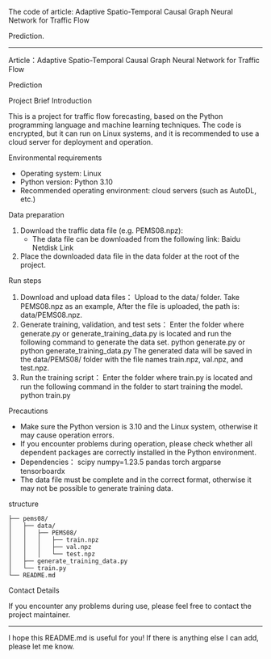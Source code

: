 The code of article: Adaptive Spatio-Temporal Causal Graph Neural Network for Traffic Flow

 Prediction.

---

Article：Adaptive Spatio-Temporal Causal Graph Neural Network for Traffic Flow

 Prediction

Project Brief Introduction

This is a project for traffic flow forecasting, based on the Python programming language and machine learning techniques. The code is encrypted, but it can run on Linux systems, and it is recommended to use a cloud server for deployment and operation.

Environmental requirements

- Operating system: Linux
- Python version: Python 3.10
- Recommended operating environment: cloud servers (such as AutoDL, etc.)

Data preparation

1. Download the traffic data file (e.g. PEMS08.npz):
   - The data file can be downloaded from the following link: Baidu Netdisk Link
2. Place the downloaded data file in the data folder at the root of the project.

Run steps

1. Download and upload data files：
   Upload to the data/ folder. Take PEMS08.npz as an example, After the file is uploaded, the path is: data/PEMS08.npz.
2. Generate training, validation, and test sets：
   Enter the folder where generate.py or generate_training_data.py is located and run the following command to generate the data set.
       python generate.py or python generate_training_data.py
   The generated data will be saved in the data/PEMS08/ folder with the file names train.npz, val.npz, and test.npz.
3. Run the training script：
   Enter the folder where train.py is located and run the following command in the folder to start training the model.
       python train.py

Precautions

- Make sure the Python version is 3.10 and the Linux system, otherwise it may cause operation errors.
- If you encounter problems during operation, please check whether all dependent packages are correctly installed in the Python environment.
- Dependencies：
                  scipy
                  numpy=1.23.5
                  pandas
                  torch
                  argparse
                  tensorboardx
- The data file must be complete and in the correct format, otherwise it may not be possible to generate training data.

structure

    ├── pems08/
    │   ├── data/
    │   │   ├── PEMS08/
    │   │   │   ├── train.npz
    │   │   │   ├── val.npz
    │   │   │   └── test.npz
    │   ├── generate_training_data.py
    │   └── train.py
    └── README.md

Contact Details

If you encounter any problems during use, please feel free to contact the project maintainer.

---

I hope this README.md is useful for you! If there is anything else I can add, please let me know.
